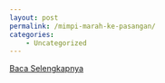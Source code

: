 ```yaml
---
layout: post
permalink: /mimpi-marah-ke-pasangan/
categories:
    - Uncategorized
---
```


[Baca Selengkapnya](/08)